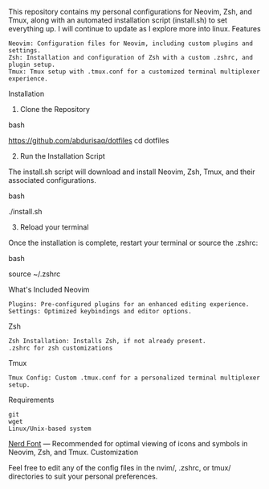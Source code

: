 This repository contains my personal configurations for Neovim, Zsh, and Tmux, along with an automated installation script (install.sh) to set everything up.
I will continue to update as I explore more into linux.
Features

    Neovim: Configuration files for Neovim, including custom plugins and settings.
    Zsh: Installation and configuration of Zsh with a custom .zshrc, and plugin setup.
    Tmux: Tmux setup with .tmux.conf for a customized terminal multiplexer experience.

Installation
1. Clone the Repository

bash

https://github.com/abdurisaq/dotfiles
cd dotfiles

2. Run the Installation Script

The install.sh script will download and install Neovim, Zsh, Tmux, and their associated configurations.

bash

./install.sh

3. Reload your terminal

Once the installation is complete, restart your terminal or source the .zshrc:

bash

source ~/.zshrc

What's Included
Neovim

    Plugins: Pre-configured plugins for an enhanced editing experience.
    Settings: Optimized keybindings and editor options.

Zsh

    Zsh Installation: Installs Zsh, if not already present.
    .zshrc for zsh customizations

Tmux

    Tmux Config: Custom .tmux.conf for a personalized terminal multiplexer setup.

Requirements

    git
    wget
    Linux/Unix-based system
[Nerd Font](https://github.com/ryanoasis/nerd-fonts/releases/download/v3.2.1/FiraCode.zip) — Recommended for optimal viewing of icons and symbols in Neovim, Zsh, and Tmux.
Customization


Feel free to edit any of the config files in the nvim/, .zshrc, or tmux/ directories to suit your personal preferences.
